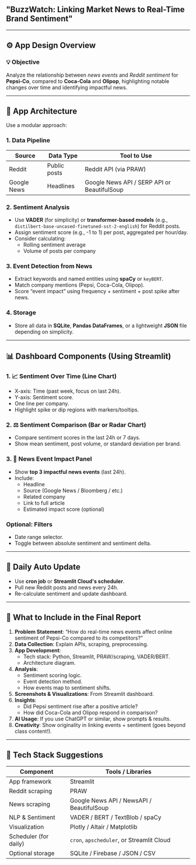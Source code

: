 ## **"BuzzWatch: Linking Market News to Real-Time Brand Sentiment"**

---

## ⚙️ **App Design Overview**

### 💡 **Objective**
Analyze the relationship between *news events* and *Reddit sentiment* for **Pepsi-Co**, compared to **Coca-Cola** and **Olipop**, highlighting notable changes over time and identifying impactful news.

---

## 🧱 **App Architecture**

Use a modular approach:

### 1. **Data Pipeline**
| Source       | Data Type     | Tool to Use               |
|--------------|----------------|---------------------------|
| Reddit       | Public posts  | Reddit API (via PRAW)     |
| Google News  | Headlines     | Google News API / SERP API or BeautifulSoup |

### 2. **Sentiment Analysis**
- Use **VADER** (for simplicity) or **transformer-based models** (e.g., `distilbert-base-uncased-finetuned-sst-2-english`) for Reddit posts.
- Assign sentiment score (e.g., -1 to 1) per post, aggregated per hour/day.
- Consider calculating:
  - Rolling sentiment average
  - Volume of posts per company

### 3. **Event Detection from News**
- Extract keywords and named entities using **spaCy** or `keyBERT`.
- Match company mentions (Pepsi, Coca-Cola, Olipop).
- Score “event impact” using frequency + sentiment + post spike after news.

### 4. **Storage**
- Store all data in **SQLite**, **Pandas DataFrames**, or a lightweight **JSON** file depending on simplicity.

---

## 📊 **Dashboard Components (Using Streamlit)**

### 1. 📈 **Sentiment Over Time (Line Chart)**
- X-axis: Time (past week, focus on last 24h).
- Y-axis: Sentiment score.
- One line per company.
- Highlight spike or dip regions with markers/tooltips.

### 2. ⚖️ **Sentiment Comparison (Bar or Radar Chart)**
- Compare sentiment scores in the last 24h or 7 days.
- Show mean sentiment, post volume, or standard deviation per brand.

### 3. 📰 **News Event Impact Panel**
- Show **top 3 impactful news events** (last 24h).
- Include:
  - Headline
  - Source (Google News / Bloomberg / etc.)
  - Related company
  - Link to full article
  - Estimated impact score (optional)

### Optional: Filters
- Date range selector.
- Toggle between absolute sentiment and sentiment delta.

---

## 🧪 **Daily Auto Update**
- Use **cron job** or **Streamlit Cloud's scheduler**.
- Pull new Reddit posts and news every 24h.
- Re-calculate sentiment and update dashboard.

---

## 📝 **What to Include in the Final Report**

1. **Problem Statement**: “How do real-time news events affect online sentiment of Pepsi-Co compared to its competitors?”
2. **Data Collection**: Explain APIs, scraping, preprocessing.
3. **App Development**:
   - Tech stack: Python, Streamlit, PRAW/scraping, VADER/BERT.
   - Architecture diagram.
4. **Analysis**:
   - Sentiment scoring logic.
   - Event detection method.
   - How events map to sentiment shifts.
5. **Screenshots & Visualizations**: From Streamlit dashboard.
6. **Insights**:
   - Did Pepsi sentiment rise after a positive article?
   - How did Coca-Cola and Olipop respond in comparison?
7. **AI Usage**: If you use ChatGPT or similar, show prompts & results.
8. **Creativity**: Show originality in linking events + sentiment (goes beyond class content!).

---

## 🧰 **Tech Stack Suggestions**

| Component              | Tools / Libraries                         |
|------------------------|-------------------------------------------|
| App framework          | Streamlit                                 |
| Reddit scraping        | PRAW                                      |
| News scraping          | Google News API / NewsAPI / BeautifulSoup |
| NLP & Sentiment        | VADER / BERT / TextBlob / spaCy           |
| Visualization          | Plotly / Altair / Matplotlib              |
| Scheduler (for daily)  | `cron`, `apscheduler`, or Streamlit Cloud |
| Optional storage       | SQLite / Firebase / JSON / CSV            |

